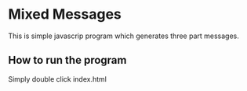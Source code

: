 # Mixed Messages
This is simple javascrip program which generates three part messages.

## How to run the program
Simply double click index.html